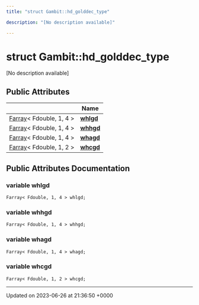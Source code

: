 ```yaml
---
title: "struct Gambit::hd_golddec_type"

description: "[No description available]"

---
```


# struct Gambit::hd_golddec_type



[No description available]

## Public Attributes

|                | Name           |
| -------------- | -------------- |
| [Farray](/documentation/code/classes/classgambit_1_1farray/)< Fdouble, 1, 4 > | **[whlgd](/documentation/code/classes/structgambit_1_1hd__golddec__type/#variable-whlgd)**  |
| [Farray](/documentation/code/classes/classgambit_1_1farray/)< Fdouble, 1, 4 > | **[whhgd](/documentation/code/classes/structgambit_1_1hd__golddec__type/#variable-whhgd)**  |
| [Farray](/documentation/code/classes/classgambit_1_1farray/)< Fdouble, 1, 4 > | **[whagd](/documentation/code/classes/structgambit_1_1hd__golddec__type/#variable-whagd)**  |
| [Farray](/documentation/code/classes/classgambit_1_1farray/)< Fdouble, 1, 2 > | **[whcgd](/documentation/code/classes/structgambit_1_1hd__golddec__type/#variable-whcgd)**  |

## Public Attributes Documentation

### variable whlgd

```
Farray< Fdouble, 1, 4 > whlgd;
```


### variable whhgd

```
Farray< Fdouble, 1, 4 > whhgd;
```


### variable whagd

```
Farray< Fdouble, 1, 4 > whagd;
```


### variable whcgd

```
Farray< Fdouble, 1, 2 > whcgd;
```


-------------------------------

Updated on 2023-06-26 at 21:36:50 +0000